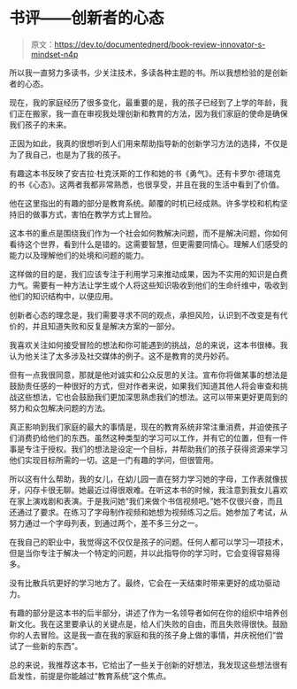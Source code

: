 # 书评——创新者的心态

> 原文：<https://dev.to/documentednerd/book-review-innovator-s-mindset-n4p>

所以我一直努力多读书，少关注技术，多读各种主题的书。所以我想检验的是创新者的心态。

现在，我的家庭经历了很多变化，最重要的是，我的孩子已经到了上学的年龄，我们正在搬家，我一直在审视我处理创新和教育的方法，因为我们家庭的使命是确保我们孩子的未来。

正因为如此，我真的很想听到人们用来帮助指导新的创新学习方法的选择，不仅是为了我自己，也是为了我的孩子。

有趣这本书反映了安吉拉·杜克沃斯的工作和她的书《勇气》。还有卡罗尔·德瑞克的书《心态》。这两者我都非常熟悉，也很享受，并且在我的生活中看到了价值。

他在这里指出的有趣的部分是教育系统。颠覆的时机已经成熟。许多学校和机构坚持旧的做事方式，害怕在教学方式上冒险。

这本书的重点是围绕我们作为一个社会如何教解决问题，而不是解决问题，你如何看待这个世界，看到什么是错的。这需要智慧，但更需要同情心。理解人们感受的能力以及理解他们的处境和问题的能力。

这样做的目的是，我们应该专注于利用学习来推动成果，因为不实用的知识是白费力气。需要有一种方法让学生或个人将这些知识吸收到他们的生命纤维中，吸收到他们的知识结构中，以便应用。

创新者心态的理念是，我们需要寻求不同的观点，承担风险，认识到不改变是有代价的，并且知道失败和反复是解决方案的一部分。

我喜欢关注如何接受冒险的想法和你可能遇到的挑战，总的来说，这本书很棒。我认为他关注了太多涉及社交媒体的例子。这不是教育的灵丹妙药。

但有一点我很同意，那就是他对诚实和公众反思的关注。宣布你将做某事的想法是鼓励责任感的一种很好的方式，但对作者来说，如果我们知道其他人将会审查和挑战这些想法，它也会鼓励我们更加深思熟虑我们的想法。这可以带来更好更周到的努力和众包解决问题的方法。

真正影响到我们家庭的最大的事情是，现在的教育系统非常注重消费，并迫使孩子们消费扔给他们的东西。虽然这种类型的学习可以工作，并有它的位置，但有一件事是专注于授权。我们的想法是设定一个目标，并帮助我们的孩子获得资源来学习他们实现目标所需的一切。这是一门有趣的学问，但很管用。

所以这有什么帮助，我的女儿，在幼儿园一直在努力学习她的字母，工作表就像拔牙，闪存卡很无聊。她最近过得很艰难。在听这本书的时候，我注意到我女儿喜欢在家上演戏剧和表演。于是我问她“我们来做个书信视频吧。”她不仅很兴奋，而且还通过了要求。在练习了字母制作视频和她想为视频练习之后。她参加了考试，从努力通过一个字母列表，到通过两个，差不多三分之一。

在我自己的职业中，我觉得这不仅仅是孩子的问题。任何人都可以学习一项技术，但是当你专注于解决一个特定的问题，并以此指导你的学习时，它会变得容易得多。

没有比散兵坑更好的学习地方了。最终，它会在一天结束时带来更好的成功驱动力。

有趣的部分是这本书的后半部分，讲述了作为一名领导者如何在你的组织中培养创新文化。我在这里要承认的关键点是，给人们失败的自由，而且失败得很快。鼓励你的人去冒险。这是我一直在我的家庭和我的孩子身上做的事情，并庆祝他们“尝试了一些新的东西”。

总的来说，我推荐这本书，它给出了一些关于创新的好想法，我发现这些想法很有启发性，前提是你能越过“教育系统”这个焦点。